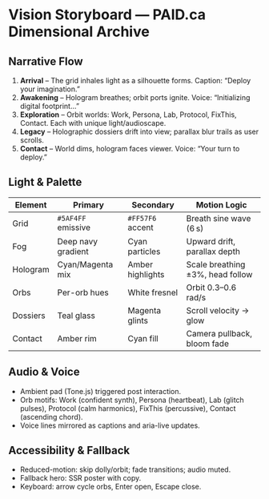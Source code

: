 # Vision Storyboard — PAID.ca Dimensional Archive

## Narrative Flow
1. **Arrival** – The grid inhales light as a silhouette forms. Caption: “Deploy your imagination.”
2. **Awakening** – Hologram breathes; orbit ports ignite. Voice: “Initializing digital footprint…”
3. **Exploration** – Orbit worlds: Work, Persona, Lab, Protocol, FixThis, Contact. Each with unique light/audioscape.
4. **Legacy** – Holographic dossiers drift into view; parallax blur trails as user scrolls.
5. **Contact** – World dims, hologram faces viewer. Voice: “Your turn to deploy.”

## Light & Palette
| Element | Primary | Secondary | Motion Logic |
|---------|---------|-----------|--------------|
| Grid | `#5AF4FF` emissive | `#FF57F6` accent | Breath sine wave (6 s) |
| Fog | Deep navy gradient | Cyan particles | Upward drift, parallax depth |
| Hologram | Cyan/Magenta mix | Amber highlights | Scale breathing ±3%, head follow |
| Orbs | Per-orb hues | White fresnel | Orbit 0.3–0.6 rad/s |
| Dossiers | Teal glass | Magenta glints | Scroll velocity → glow |
| Contact | Amber rim | Cyan fill | Camera pullback, bloom fade |

## Audio & Voice
- Ambient pad (Tone.js) triggered post interaction.
- Orb motifs: Work (confident synth), Persona (heartbeat), Lab (glitch pulses), Protocol (calm harmonics), FixThis (percussive), Contact (ascending chord).
- Voice lines mirrored as captions and aria-live updates.

## Accessibility & Fallback
- Reduced-motion: skip dolly/orbit; fade transitions; audio muted.
- Fallback hero: SSR poster with copy.
- Keyboard: arrow cycle orbs, Enter open, Escape close.

